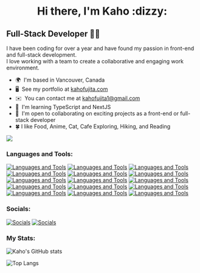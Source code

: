 <h1 align="center">Hi there, I'm Kaho :dizzy:</h1>

Full-Stack Developer :woman_technologist:
----------------------------------------

I have been coding for over a year and have found my passion in front-end and full-stack development.<br />
I love working with a team to create a collaborative and engaging work environment.
<br />

* 🌍  I'm based in Vancouver, Canada
* 🖥️  See my portfolio at [kahofujita.com](http://kahofujita.com)
* ✉️  You can contact me at [kahofujita1@gmail.com](mailto:kahofujita1@gmail.com)
* 🧠  I'm learning TypeScript and NextJS
* 🤝  I'm open to collaborating on exciting projects as a front-end or full-stack developer
* :four_leaf_clover:  I like Food, Anime, Cat, Cafe Exploring, Hiking, and Reading

<a href="https://www.twitter.com/kaho_tech" target="_blank" rel="noreferrer"><img
src="https://img.shields.io/twitter/follow/kaho_tech?logo=twitter&style=for-the-badge&color=0891b2&labelColor=1c1917"
/></a>
<br />

### Languages and Tools:

[![Languages and Tools](https://skillicons.dev/icons?i=react)](https://reactjs.org)
[![Languages and Tools](https://skillicons.dev/icons?i=javascript)](https://developer.mozilla.org/en-US/docs/Web/JavaScript)
[![Languages and Tools](https://skillicons.dev/icons?i=typescript)](https://www.typescriptlang.org)
[![Languages and Tools](https://skillicons.dev/icons?i=nextjs)](https://nextjs.org/docs)
[![Languages and Tools](https://skillicons.dev/icons?i=tailwind)](https://tailwindcss.com)
[![Languages and Tools](https://skillicons.dev/icons?i=nodejs)](https://nodejs.org/en)
[![Languages and Tools](https://skillicons.dev/icons?i=express)](https://expressjs.com)
[![Languages and Tools](https://skillicons.dev/icons?i=graphql)](https://graphql.org)
[![Languages and Tools](https://skillicons.dev/icons?i=mongodb)](https://www.mongodb.com)
[![Languages and Tools](https://skillicons.dev/icons?i=mysql)](https://www.mysql.com)
[![Languages and Tools](https://skillicons.dev/icons?i=firebase)](https://firebase.google.com/)
[![Languages and Tools](https://skillicons.dev/icons?i=html)](https://developer.mozilla.org/en-US/docs/Glossary/HTML5)
[![Languages and Tools](https://skillicons.dev/icons?i=css)](https://www.w3.org/TR/CSS/#css)
[![Languages and Tools](https://skillicons.dev/icons?i=sass)](https://sass-lang.com)
[![Languages and Tools](https://skillicons.dev/icons?i=figma)](https://www.figma.com/)

### Socials:

[![Socials](https://skillicons.dev/icons?i=linkedin)](https://www.linkedin.com/in/kahofujita)
[![Socials](https://skillicons.dev/icons?i=twitter)](https://www.twitter.com/kaho_tech)


### My Stats:

![Kaho's GitHub stats](https://github-readme-stats.vercel.app/api?username=kahofujita&theme=cobalt&show_icons=true)

![Top Langs](https://github-readme-stats.vercel.app/api/top-langs/?username=kahofujita&layout=compact&theme=cobalt)

<!--
**kahofujita/kahofujita** is a ✨ _special_ ✨ repository because its `README.md` (this file) appears on your GitHub profile.

# Hi there, I'm Kaho 👋

- 🌱 I’m currently learning React, TypeScript, NextJS
- 📫 How to reach me: kahofujita1@gmail.com

## Languages & Tools:
<div>
  <img src="https://github.com/devicons/devicon/blob/master/icons/tailwindcss/tailwindcss-plain.svg" title="Tailwind" alt="Tailwind" width="40" height="40"/>&nbsp;
  <img src="https://github.com/devicons/devicon/blob/master/icons/react/react-original.svg" title="React" alt="React" width="40" height="40"/>&nbsp;
  <img src="https://github.com/devicons/devicon/blob/master/icons/typescript/typescript-plain.svg" title="TypeScript" alt="TypeScript" width="40" height="40"/>&nbsp;
  <img src="https://github.com/devicons/devicon/blob/master/icons/sass/sass-original.svg" title="SASS" alt="SASS" width="40" height="40"/>&nbsp;
  <img src="https://github.com/devicons/devicon/blob/master/icons/mongodb/mongodb-original-wordmark.svg" title="MongoDB" alt="MongoDB" width="40" height="40"/>&nbsp;
  <img src="https://github.com/devicons/devicon/blob/master/icons/express/express-original.svg" title="Express" alt="Express" width="40" height="40"/>&nbsp;
  <img src="https://github.com/devicons/devicon/blob/master/icons/css3/css3-plain.svg"  title="CSS3" alt="CSS" width="40" height="40"/>&nbsp;
  <img src="https://github.com/devicons/devicon/blob/master/icons/html5/html5-plain.svg" title="HTML5" alt="HTML" width="40" height="40"/>&nbsp;
  <img src="https://github.com/devicons/devicon/blob/master/icons/javascript/javascript-original.svg" title="JavaScript" alt="JavaScript" width="40" height="40"/>&nbsp;
  <img src="https://github.com/devicons/devicon/blob/master/icons/firebase/firebase-plain-wordmark.svg" title="Firebase" alt="Firebase" width="40" height="40"/>&nbsp;
  <img src="https://github.com/devicons/devicon/blob/master/icons/wordpress/wordpress-plain.svg" title="WordPress"  alt="WordPress" width="40" height="40"/>&nbsp;
  <img src="https://github.com/devicons/devicon/blob/master/icons/mysql/mysql-original-wordmark.svg" title="MySQL"  alt="MySQL" width="40" height="40"/>&nbsp;
  <img src="https://github.com/devicons/devicon/blob/master/icons/nodejs/nodejs-original-wordmark.svg" title="NodeJS" alt="NodeJS" width="40" height="40"/>&nbsp;
  <img src="https://github.com/devicons/devicon/blob/master/icons/jira/jira-original.svg" title="Jira" alt="Jira" width="40" height="40"/>&nbsp;
  <img src="https://github.com/devicons/devicon/blob/master/icons/git/git-original-wordmark.svg" title="Git" **alt="Git" width="40" height="40"/>
  <img src="https://github.com/devicons/devicon/blob/master/icons/storybook/storybook-original.svg" title="Storybook" **alt="Storybook" width="40" height="40"/>
<img src="https://github.com/devicons/devicon/blob/master/icons/jira/jira-original.svg" title="Jira" alt="Jira" width="40" height="40"/>&nbsp;

[![Languages and Tools](https://skillicons.dev/icons?i=wordpress)](https://en-ca.wordpress.org)
<br />
[![Languages and Tools](https://skillicons.dev/icons?i=ps)](https://www.adobe.com/uk/products/photoshop.html)
[![Languages and Tools](https://skillicons.dev/icons?i=ai)](adobe.com/uk/products/illustrator.html)
</div>

<p align="left"> <a href="https://www.github.com/kahofujita" target="_blank" rel="noreferrer"><img src="https://raw.githubusercontent.com/danielcranney/readme-generator/main/public/icons/socials/github.svg" width="32" height="32" /></a> <a href="https://www.linkedin.com/in/kahofujita" target="_blank" rel="noreferrer"><img src="https://raw.githubusercontent.com/danielcranney/readme-generator/main/public/icons/socials/linkedin.svg" width="32" height="32" /></a> <a href="https://www.twitter.com/kaho_tech" target="_blank" rel="noreferrer"><img src="https://raw.githubusercontent.com/danielcranney/readme-generator/main/public/icons/socials/twitter.svg" width="32" height="32" /></a></p>


Here are some ideas to get you started:

- 🔭 I’m currently working on ...
- 🌱 I’m currently learning React, TypeScript, NextJS
- 👯 I’m looking to collaborate on ...
- 🤔 I’m looking for help with ...
- 💬 Ask me about ...
- 📫 How to reach me: kahofujita1@gmail.com
- 😄 Pronouns: ...
- ⚡ Fun fact: ...
![header](https://capsule-render.vercel.app/api?text=capsule_render&animation=fadeIn)
-->

